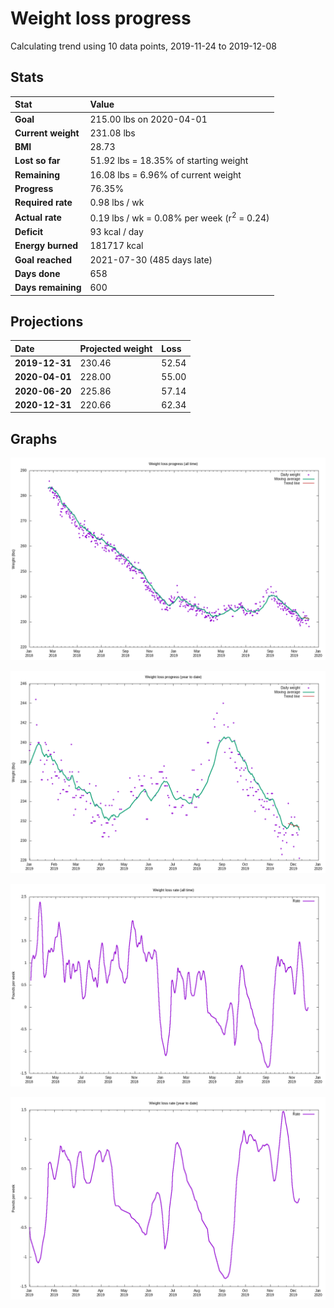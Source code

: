 # Weight loss progress

Calculating trend using 10 data points, 2019-11-24 to 2019-12-08

## Stats

Stat|Value
:-|:-
**Goal**|215.00 lbs on 2020-04-01
**Current weight**|231.08 lbs
**BMI**|28.73
**Lost so far**|51.92 lbs = 18.35% of starting weight
**Remaining**|16.08 lbs =  6.96% of current  weight
**Progress**|76.35%
**Required rate**|0.98 lbs / wk
**Actual rate**|0.19 lbs / wk = 0.08% per week  (r<sup>2</sup> = 0.24)
**Deficit**|93 kcal / day
**Energy burned**|181717 kcal
**Goal reached**|2021-07-30 (485 days late)
**Days done**|658
**Days remaining**|600

## Projections

Date|Projected weight|Loss
:-|:-|:-
**2019-12-31**|230.46|52.54
**2020-04-01**|228.00|55.00
**2020-06-20**|225.86|57.14
**2020-12-31**|220.66|62.34

## Graphs

![](weight-graph-alltime.png)

![](weight-graph-ytd.png)

![](rate-graph-alltime.png)

![](rate-graph-ytd.png)
